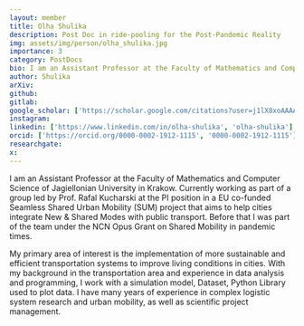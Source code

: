```yaml
---
layout: member
title: Olha Shulika
description: Post Doc in ride-pooling for the Post-Pandemic Reality
img: assets/img/person/olha_shulika.jpg
importance: 3
category: PostDocs
bio: I am an Assistant Professor at the Faculty of Mathematics and Computer Science of Jagiellonian University in Krakow. Currently working as part of a group led by Prof. Rafal Kucharski at the PI position in a EU co-funded Seamless Shared Urban Mobility (SUM) project that aims to help cities integrate New & Shared Modes with public transport.
author: Shulika
arXiv:
github: 
gitlab:
google_scholar: ['https://scholar.google.com/citations?user=j1lX8xoAAAAJ&hl=pl&oi=sra', 'Olha Shulika']
instagram:
linkedin: ['https://www.linkedin.com/in/olha-shulika', 'olha-shulika']
orcid: ['https://orcid.org/0000-0002-1912-1115', '0000-0002-1912-1115']
researchgate:
x: 
---
```



I am an Assistant Professor at the Faculty of Mathematics and Computer Science of Jagiellonian University in Krakow. Currently working as part of a group led by Prof. Rafal Kucharski at the PI position in a EU co-funded Seamless Shared Urban Mobility (SUM) project that aims to help cities integrate New & Shared Modes with public transport. Before that I was part of the team under the NCN Opus Grant on Shared Mobility in pandemic times.  

My primary area of interest is the implementation of more sustainable and efficient transportation systems to improve living conditions in cities. With my background in the transportation area and experience in data analysis and programming, I work with a simulation model, Dataset, Python Library used to plot data. I have many years of experience in complex logistic system research and urban mobility, as well as scientific project management.  

